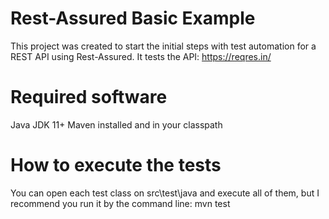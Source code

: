 # Rest-Assured Basic Example
This project was created to start the initial steps with test automation for a REST API using Rest-Assured. It tests the API: https://reqres.in/

# Required software
Java JDK 11+
Maven installed and in your classpath

# How to execute the tests
You can open each test class on src\test\java and execute all of them, but I recommend you run it by the command line: mvn test

